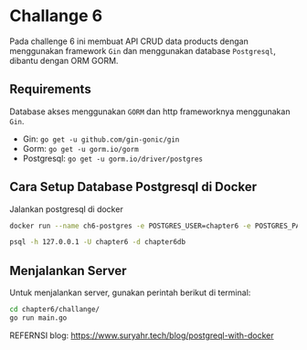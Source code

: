 # Challange 6


Pada challenge 6 ini membuat API CRUD data products dengan menggunakan framework `Gin` dan menggunakan database `Postgresql`, dibantu dengan ORM GORM.

## Requirements
Database akses menggunakan  `GORM` dan http frameworknya menggunakan `Gin`.

- Gin: `go get -u github.com/gin-gonic/gin`
- Gorm: `go get -u gorm.io/gorm`
- Postgresql: `go get -u gorm.io/driver/postgres`


## Cara Setup Database Postgresql di Docker
Jalankan postgresql di docker

```bash
docker run --name ch6-postgres -e POSTGRES_USER=chapter6 -e POSTGRES_PASSWORD=mysecretpassword -e POSTGRES_DB=chapter6-db -p 5432:5432 -d postgres:15
```

```bash
psql -h 127.0.0.1 -U chapter6 -d chapter6db
```

## Menjalankan Server

Untuk menjalankan server, gunakan perintah berikut di terminal:

```sh
cd chapter6/challange/
go run main.go
```


REFERNSI blog:
https://www.suryahr.tech/blog/postgreql-with-docker
